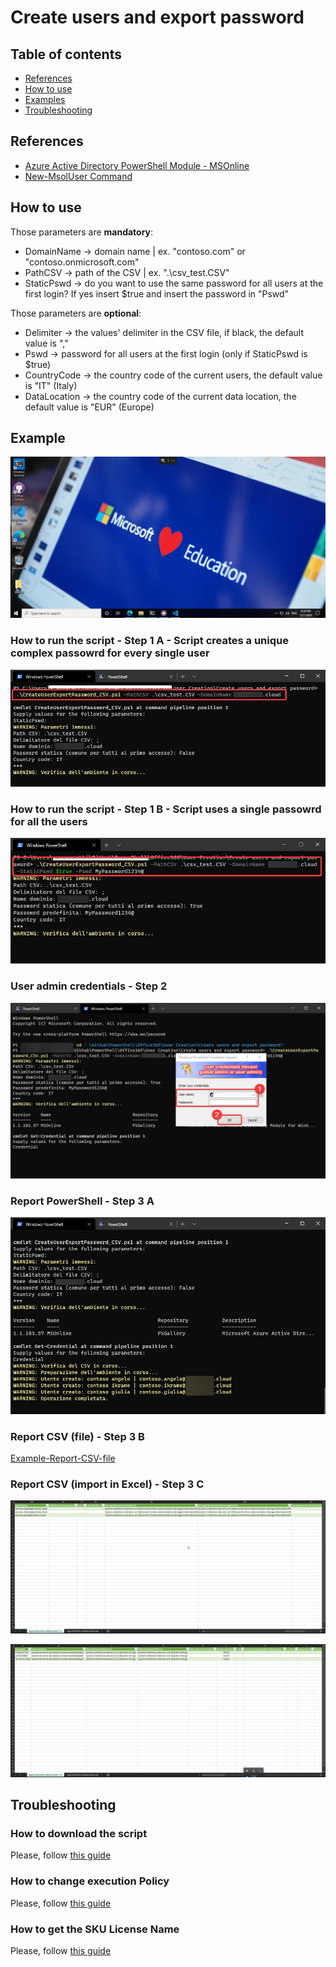 # Create users and export password

## Table of contents
* [References](https://github.com/AngelusGi/PowerShell/tree/master/Office365/User%20Creation/Create%20users%20and%20export%20password#references)
* [How to use](https://github.com/AngelusGi/PowerShell/tree/master/Office365/User%20Creation/Create%20users%20and%20export%20password#how-to-use)
* [Examples](https://github.com/AngelusGi/PowerShell/tree/master/Office365/User%20Creation/Create%20users%20and%20export%20password#examples)
* [Troubleshooting](https://github.com/AngelusGi/PowerShell/tree/master/Office365/User%20Creation/Create%20users%20and%20export%20password#troubleshooting)


## References
* [Azure Active Directory PowerShell Module - MSOnline](https://docs.microsoft.com/en-us/powershell/module/msonline/?view=azureadps-1.0#msonline)
* [New-MsolUser Command](https://docs.microsoft.com/en-us/powershell/module/msonline/new-msoluser?view=azureadps-1.0)

## How to use

Those parameters are <b>mandatory</b>:
* DomainName -> domain name | ex. "contoso.com" or "contoso.onmicrosoft.com"
* PathCSV -> path of the CSV | ex. ".\csv_test.CSV"
* StaticPswd -> do you want to use the same password for all users at the first login? If yes insert $true and insert the password in "Pswd"

Those parameters are <b>optional</b>:
* Delimiter -> the values' delimiter in the CSV file, if black, the default value is ","
* Pswd -> password for all users at the first login (only if StaticPswd is $true)
* CountryCode -> the country code of the current users, the default value is "IT" (Italy)
* DataLocation -> the country code of the current data location, the default value is "EUR" (Europe)


## Example

![](https://raw.githubusercontent.com/AngelusGi/PowerShell/master/Office365/User%20Creation/Create%20users%20and%20export%20password/Screenshot/Example-Running.gif)

### How to run the script - Step 1 A - Script creates a unique complex passowrd for every single user
![How-to-run-the-script](https://raw.githubusercontent.com/AngelusGi/PowerShell/master/Office365/User%20Creation/Create%20users%20and%20export%20password/Screenshot/step1_autogenerate_pswd.png)

### How to run the script - Step 1 B - Script uses a single passowrd for all the users
![How-to-run-the-script](https://raw.githubusercontent.com/AngelusGi/PowerShell/master/Office365/User%20Creation/Create%20users%20and%20export%20password/Screenshot/step1_static_pswd.png)

### User admin credentials - Step 2
![User-admin-credentials](https://raw.githubusercontent.com/AngelusGi/PowerShell/master/Office365/User%20Creation/Create%20users%20and%20export%20password/Screenshot/step2_auth.png)

### Report PowerShell - Step 3 A
![Report-PowerShell](https://raw.githubusercontent.com/AngelusGi/PowerShell/master/Office365/User%20Creation/Create%20users%20and%20export%20password/Screenshot/step3.png)

### Report CSV (file) - Step 3 B
[Example-Report-CSV-file](https://github.com/AngelusGi/PowerShell/blob/master/Office365/User%20Creation/Create%20users%20and%20export%20password/ReportUtentiCorrettamenteCreati.csv)

### Report CSV (import in Excel) - Step 3 C
![Example-Report-Excel-1](https://raw.githubusercontent.com/AngelusGi/PowerShell/master/Office365/User%20Creation/Create%20users%20and%20export%20password/Screenshot/Report-Excel-1.png)

![Example-Report-Excel-2](https://raw.githubusercontent.com/AngelusGi/PowerShell/master/Office365/User%20Creation/Create%20users%20and%20export%20password/Screenshot/Report-Excel-2.png)

## Troubleshooting

### How to download the script
Please, follow [this guide](https://github.com/AngelusGi/PowerShell/tree/master/Others/How%20to%20download%20single%20file%20from%20GitHub)

### How to change execution Policy
Please, follow [this guide](https://github.com/AngelusGi/PowerShell/tree/master/Others/Resolve%20errors%20about%20Execution%20Policy)

### How to get the SKU License Name
Please, follow [this guide](https://github.com/AngelusGi/PowerShell/master/Others/How%20to%20get%20sku%20licenses/)